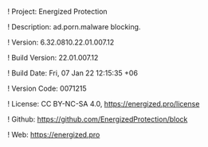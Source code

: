 ! Project: Energized Protection

! Description: ad.porn.malware blocking.

! Version: 6.32.0810.22.01.007.12

! Build Version: 22.01.007.12

! Build Date: Fri, 07 Jan 22 12:15:35 +06

! Version Code: 0071215

! License: CC BY-NC-SA 4.0, https://energized.pro/license

! Github: https://github.com/EnergizedProtection/block

! Web: https://energized.pro
